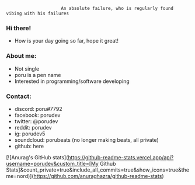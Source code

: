                         An absolute failure, who is regularly found vibing with his failures

### Hi there!
- How is your day going so far, hope it great!

### About me:
- Not single
- poru is a pen name
- Interested in programming/software developing

### Contact:
- discord: poru#7792
- facebook: porudev
- twitter: @porudev
- reddit: porudev
- ig: porudev5
- soundcloud: porubeats (no longer making beats, all private)
- github: here

[![Anurag's GitHub stats](https://github-readme-stats.vercel.app/api?username=porudev&custom_title=[My Github Stats]&count_private=true&include_all_commits=true&show_icons=true&theme=nord)](https://github.com/anuraghazra/github-readme-stats)
